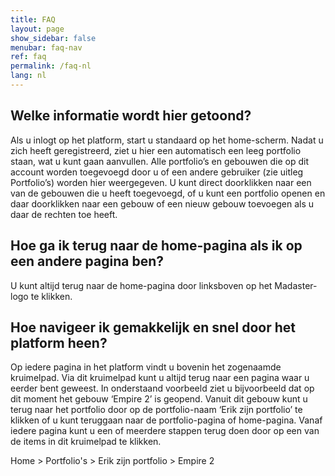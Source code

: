 ```yaml
---
title: FAQ
layout: page
show_sidebar: false
menubar: faq-nav
ref: faq
permalink: /faq-nl
lang: nl
---
```


## Welke informatie wordt hier getoond?
Als u inlogt op het platform, start u standaard op het home-scherm. Nadat u zich heeft geregistreerd, ziet u hier een automatisch een leeg portfolio staan, wat u kunt gaan aanvullen. Alle portfolio’s en gebouwen die op dit account worden toegevoegd door u of een andere gebruiker (zie uitleg Portfolio’s) worden hier weergegeven. U kunt direct doorklikken naar een van de gebouwen die u heeft toegevoegd, of u kunt een portfolio openen en daar doorklikken naar een gebouw of een nieuw gebouw toevoegen als u daar de rechten toe heeft.

## Hoe ga ik terug naar de home-pagina als ik op een andere pagina ben?
U kunt altijd terug naar de home-pagina door linksboven op het Madaster-logo te klikken.

## Hoe navigeer ik gemakkelijk en snel door het platform heen?
Op iedere pagina in het platform vindt u bovenin het zogenaamde kruimelpad. Via dit kruimelpad kunt u altijd terug naar een pagina waar u eerder bent geweest. In onderstaand voorbeeld ziet u bijvoorbeeld dat op dit moment het gebouw ‘Empire 2’ is geopend. Vanuit dit gebouw kunt u terug naar het portfolio door op de portfolio-naam ‘Erik zijn portfolio’ te klikken of u kunt teruggaan naar de portfolio-pagina of home-pagina. Vanaf iedere pagina kunt u een of meerdere stappen terug doen door op een van de items in dit kruimelpad te klikken.

Home > Portfolio's > Erik zijn portfolio > Empire 2
